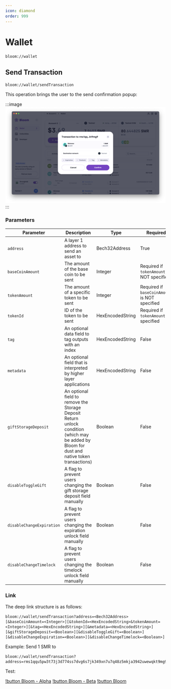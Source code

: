 ```yaml
---
icon: diamond
order: 999
---
```


# Wallet

`bloom://wallet`

## Send Transaction

`bloom://wallet/sendTransaction`

This operation brings the user to the send confirmation popup:

:::image
!["Send confirmation popup"](../../static/send-confirmation-popup.png)
:::

### Parameters

| Parameter                 | Description                                                                                                                                  | Type             | Required                                      |
| ------------------------- | -------------------------------------------------------------------------------------------------------------------------------------------- | ---------------- | --------------------------------------------- |
| `address`                 | A layer 1 address to send an asset to                                                                                                        | Bech32Address    | True                                          |
| `baseCoinAmount`          | The amount of the base coin to be sent                                                                                                       | Integer          | Required if `tokenAmount` is NOT specified    |
| `tokenAmount`             | The amount of a specific token to be sent                                                                                                    | Integer          | Required if `baseCoinAmount` is NOT specified |
| `tokenId`                 | ID of the token to be sent                                                                                                                   | HexEncodedString | Required if `tokenAmount` is specified        |
| `tag`                     | An optional data field to tag outputs with an index                                                                                          | HexEncodedString | False                                         |
| `metadata`                | An optional field that is interpreted by higher layer applications                                                                           | HexEncodedString | False                                         |
| `giftStorageDeposit`      | An optional field to remove the Storage Deposit Return unlock condition (which may be added by Bloom for dust and native token transactions) | Boolean          | False                                         |
| `disableToggleGift`       | A flag to prevent users changing the gift storage deposit field manually                                                                     | Boolean          | False                                         |
| `disableChangeExpiration` | A flag to prevent users changing the expiration unlock field manually                                                                        | Boolean          | False                                         |
| `disableChangeTimelock`   | A flag to prevent users changing the timelock unlock field manually                                                                          | Boolean          | False                                         |

### Link

The deep link structure is as follows:

```
bloom://wallet/sendTransaction?address=<Bech32Address>[&baseCoinAmount=<Integer>][&tokenId=<HexEncodedString>&tokenAmount=<Integer>][&tag=<HexEncodedString>][&metadata=<HexEncodedString>][&giftStorageDeposit=<Boolean>][&disableToggleGift=<Boolean>][&disableChangeExpiration=<Boolean>][&disableChangeTimelock=<Boolean>]
```

Example: Send 1 SMR to

```
bloom://wallet/sendTransaction?address=rms1qqu5pw3t73j3d774ss7dvg6s7jk349xn7u7q48z5mkja3942uwewqkt9mg9&baseCoinAmount=1000000
```

Test:

[!button Bloom - Alpha](bloom://wallet/sendTransaction?address=rms1qqu5pw3t73j3d774ss7dvg6s7jk349xn7u7q48z5mkja3942uwewqkt9mg9&baseCoinAmount=1000000) [!button Bloom - Beta](bloom-beta://wallet/sendTransaction?address=rms1qqu5pw3t73j3d774ss7dvg6s7jk349xn7u7q48z5mkja3942uwewqkt9mg9&baseCoinAmount=1000000) [!button Bloom](bloom://wallet/sendTransaction?address=rms1qqu5pw3t73j3d774ss7dvg6s7jk349xn7u7q48z5mkja3942uwewqkt9mg9&baseCoinAmount=1000000)

<style>
  .image {
    margin: auto;
  }
</style>

```

```
